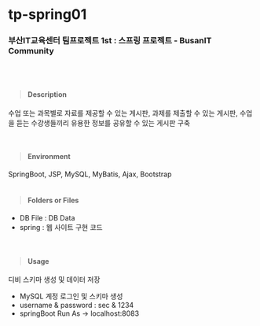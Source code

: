 # tp-spring01
### **부산IT교육센터 팀프로젝트 1st : 스프링 프로젝트 - BusanIT Community**
<br><br>

> #### **Description**
<p>수업 또는 과목별로 자료를 제공할 수 있는 게시판, 
과제를 제출할 수 있는 게시판,
수업을 듣는 수강생들끼리 유용한 정보를 공유할 수 있는 게시판 구축</p>
<br>

> #### **Environment**
SpringBoot, JSP,  MySQL, MyBatis, Ajax, Bootstrap
<br><br>

> #### **Folders or Files**
- DB File : DB Data
- spring : 웹 사이트 구현 코드
<br>

> #### **Usage**
디비 스키마 생성 및 데이터 저장
- MySQL 계정 로그인 및 스키마 생성
 - username & password : sec & 1234
- springBoot Run As  ->  localhost:8083

